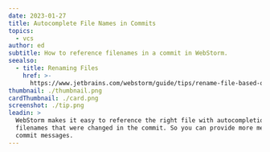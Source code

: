 ```yaml
---
date: 2023-01-27
title: Autocomplete File Names in Commits
topics:
  - vcs
author: ed
subtitle: How to reference filenames in a commit in WebStorm.
seealso:
  - title: Renaming Files
    href: >-
      https://www.jetbrains.com/webstorm/guide/tips/rename-file-based-on-class-name/
thumbnail: ./thumbnail.png
cardThumbnail: ./card.png
screenshot: ./tip.png
leadin: >
  WebStorm makes it easy to reference the right file with autocompletion for
  filenames that were changed in the commit. So you can provide more meaningful
  commit messages.
---
```


